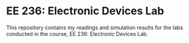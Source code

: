 # EE 236: Electronic Devices Lab
This repository contains my readings and simulation results for the labs conducted in the course, EE 236: Electronic Devices Lab.
